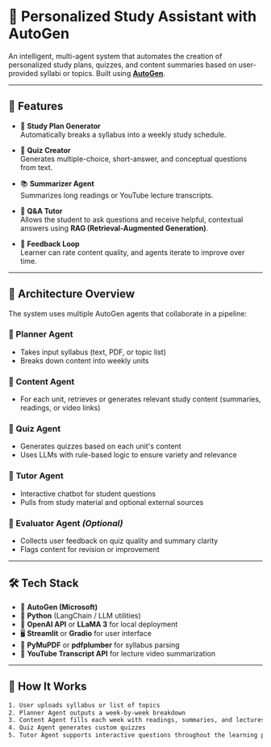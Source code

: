 # 📘 Personalized Study Assistant with AutoGen

An intelligent, multi-agent system that automates the creation of personalized study plans, quizzes, and content summaries based on user-provided syllabi or topics. Built using **[AutoGen](https://github.com/microsoft/autogen)**.

---

## 🧠 Features

- 📅 **Study Plan Generator**  
  Automatically breaks a syllabus into a weekly study schedule.

- 📝 **Quiz Creator**  
  Generates multiple-choice, short-answer, and conceptual questions from text.

- 📚 **Summarizer Agent**  
  Summarizes long readings or YouTube lecture transcripts.

- 💬 **Q&A Tutor**  
  Allows the student to ask questions and receive helpful, contextual answers using **RAG (Retrieval-Augmented Generation)**.

- 🔄 **Feedback Loop**  
  Learner can rate content quality, and agents iterate to improve over time.

---

## 🧩 Architecture Overview

The system uses multiple AutoGen agents that collaborate in a pipeline:

### 📌 Planner Agent
- Takes input syllabus (text, PDF, or topic list)
- Breaks down content into weekly units

### 📌 Content Agent
- For each unit, retrieves or generates relevant study content (summaries, readings, or video links)

### 📌 Quiz Agent
- Generates quizzes based on each unit's content
- Uses LLMs with rule-based logic to ensure variety and relevance

### 📌 Tutor Agent
- Interactive chatbot for student questions
- Pulls from study material and optional external sources

### 📌 Evaluator Agent *(Optional)*
- Collects user feedback on quiz quality and summary clarity
- Flags content for revision or improvement

---

## 🛠️ Tech Stack

- 🧠 **AutoGen (Microsoft)**
- 🐍 **Python** (LangChain / LLM utilities)
- 💬 **OpenAI API** or **LLaMA 3** for local deployment
- 🖥️ **Streamlit** or **Gradio** for user interface
- 📄 **PyMuPDF** or **pdfplumber** for syllabus parsing
- 🎥 **YouTube Transcript API** for lecture video summarization

---

## 🚀 How It Works

```bash
1. User uploads syllabus or list of topics
2. Planner Agent outputs a week-by-week breakdown
3. Content Agent fills each week with readings, summaries, and lectures
4. Quiz Agent generates custom quizzes
5. Tutor Agent supports interactive questions throughout the learning process

